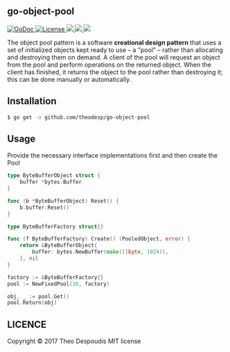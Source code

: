 go-object-pool
---
<a href="https://godoc.org/github.com/theodesp/go-object-pool">
<img src="https://godoc.org/github.com/theodesp/go-object-pool?status.svg" alt="GoDoc">
</a>

<a href="https://opensource.org/licenses/MIT" rel="nofollow">
<img src="https://img.shields.io/github/license/mashape/apistatus.svg" alt="License"/>
</a>

<a href="https://travis-ci.org/theodesp/go-object-pool" rel="nofollow">
<img src="https://travis-ci.org/theodesp/go-object-pool.svg?branch=master" />
</a>

<a href="https://codecov.io/gh/theodesp/go-object-pool">
  <img src="https://codecov.io/gh/theodesp/go-object-pool/branch/master/graph/badge.svg" />
</a>

<a href="https://ci.appveyor.com/project/theodesp/go-object-pool" rel="nofollow">
  <img src="https://ci.appveyor.com/api/projects/status/7yiwtn68qmcj71xy?svg=true" />
</a>

The object pool pattern is a software **creational 
design pattern** that uses a set of initialized objects 
kept ready to use – a "pool" – rather than allocating and 
destroying them on demand. 
A client of the pool will request an object from the pool 
and perform operations on the returned object. 
When the client has finished, it returns the object 
to the pool rather than destroying it; 
this can be done manually or automatically.

## Installation
```bash
$ go get -u github.com/theodesp/go-object-pool
```

## Usage

Provide the necessary interface implementations first and then
create the Pool

```go
type ByteBufferObject struct {
	buffer *bytes.Buffer
}

func (b *ByteBufferObject) Reset() {
	b.buffer.Reset()
}

type ByteBufferFactory struct{}

func (f ByteBufferFactory) Create() (PooledObject, error) {
	return &ByteBufferObject{
		buffer: bytes.NewBuffer(make([]byte, 1024)),
	}, nil
}

factory := &ByteBufferFactory{}
pool := NewFixedPool(16, factory)

obj, _ := pool.Get()
pool.Return(obj)
```


## LICENCE
Copyright © 2017 Theo Despoudis MIT license